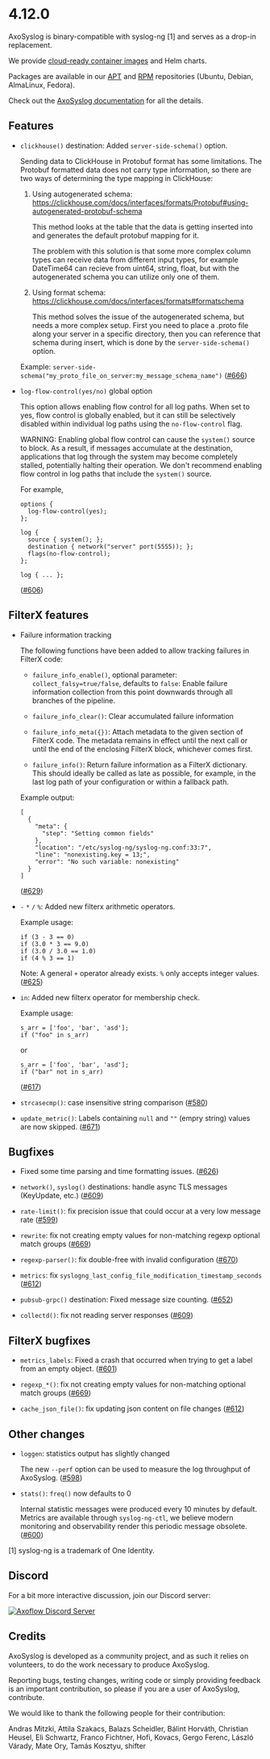 4.12.0
======

AxoSyslog is binary-compatible with syslog-ng [1] and serves as a drop-in replacement.

We provide [cloud-ready container images](https://github.com/axoflow/axosyslog/#container-images) and Helm charts.

Packages are available in our [APT](https://github.com/axoflow/axosyslog/#deb-packages) and [RPM](https://github.com/axoflow/axosyslog/#rpm-packages) repositories (Ubuntu, Debian, AlmaLinux, Fedora).

Check out the [AxoSyslog documentation](https://axoflow.com/docs/axosyslog-core/) for all the details.


## Features

  * `clickhouse()` destination: Added `server-side-schema()` option.

    Sending data to ClickHouse in Protobuf format has some limitations.
    The Protobuf formatted data does not carry type information,
    so there are two ways of determining the type mapping in ClickHouse:

    1. Using autogenerated schema: https://clickhouse.com/docs/interfaces/formats/Protobuf#using-autogenerated-protobuf-schema

       This method looks at the table that the data is getting inserted
       into and generates the default protobuf mapping for it.

       The problem with this solution is that some more complex column
       types can receive data from different input types, for example
       DateTime64 can recieve from uint64, string, float, but with the
       autogenerated schema you can utilize only one of them.

    2. Using format schema: https://clickhouse.com/docs/interfaces/formats#formatschema

       This method solves the issue of the autogenerated schema, but
       needs a more complex setup. First you need to place a .proto
       file along your server in a specific directory, then you can
       reference that schema during insert, which is done by the
       `server-side-schema()` option.

    Example: `server-side-schema("my_proto_file_on_server:my_message_schema_name")`
    ([#666](https://github.com/axoflow/axosyslog/pull/666))

  * `log-flow-control(yes/no)` global option

    This option allows enabling flow control for all log paths. When set to yes,
    flow control is globally enabled, but it can still be selectively disabled
    within individual log paths using the `no-flow-control` flag.

    WARNING: Enabling global flow control can cause the `system()` source to block.
    As a result, if messages accumulate at the destination, applications that log
    through the system may become completely stalled, potentially halting their
    operation. We don't recommend enabling flow control in log paths that
    include the `system()` source.

    For example,

    ```
    options {
      log-flow-control(yes);
    };

    log {
      source { system(); };
      destination { network("server" port(5555)); };
      flags(no-flow-control);
    };

    log { ... };
    ```
    ([#606](https://github.com/axoflow/axosyslog/pull/606))


## FilterX features

  * Failure information tracking

    The following functions have been added to allow tracking failures in FilterX code:

    - `failure_info_enable()`, optional parameter: `collect_falsy=true/false`, defaults to `false`:
      Enable failure information collection from this point downwards through all branches of the pipeline.

    - `failure_info_clear()`:
      Clear accumulated failure information

    - `failure_info_meta({})`:
      Attach metadata to the given section of FilterX code. The metadata remains in effect until the next call
      or until the end of the enclosing FilterX block, whichever comes first.

    - `failure_info()`:
      Return failure information as a FilterX dictionary. This should ideally be called as late as possible, for example, in the last log path of your configuration or within a fallback path.

    Example output:

    ```
    [
      {
        "meta": {
          "step": "Setting common fields"
        },
        "location": "/etc/syslog-ng/syslog-ng.conf:33:7",
        "line": "nonexisting.key = 13;",
        "error": "No such variable: nonexisting"
      }
    ]
    ```
    ([#629](https://github.com/axoflow/axosyslog/pull/629))

  * `-` `*` `/` `%`: Added new filterx arithmetic operators.

    Example usage:
    ```
    if (3 - 3 == 0)
    if (3.0 * 3 == 9.0)
    if (3.0 / 3.0 == 1.0)
    if (4 % 3 == 1)
    ```

    Note: A general `+` operator already exists. `%` only accepts integer values.
    ([#625](https://github.com/axoflow/axosyslog/pull/625))

  * `in`: Added new filterx operator for membership check.

    Example usage:
    ```
    s_arr = ['foo', 'bar', 'asd'];
    if ("foo" in s_arr)
    ```
    or
    ```
    s_arr = ['foo', 'bar', 'asd'];
    if ("bar" not in s_arr)
    ```
    ([#617](https://github.com/axoflow/axosyslog/pull/617))

  * `strcasecmp()`: case insensitive string comparison
    ([#580](https://github.com/axoflow/axosyslog/pull/580))

  * `update_metric()`: Labels containing `null` and `""` (empry string) values are now skipped.
    ([#671](https://github.com/axoflow/axosyslog/pull/671))


## Bugfixes

  * Fixed some time parsing and time formatting issues.
    ([#626](https://github.com/axoflow/axosyslog/pull/626))

  * `network()`, `syslog()` destinations: handle async TLS messages (KeyUpdate, etc.)
    ([#609](https://github.com/axoflow/axosyslog/pull/609))

  * `rate-limit()`: fix precision issue that could occur at a very low message rate
    ([#599](https://github.com/axoflow/axosyslog/pull/599))

  * `rewrite`: fix not creating empty values for non-matching regexp optional match groups
    ([#669](https://github.com/axoflow/axosyslog/pull/669))

  * `regexp-parser()`: fix double-free with invalid configuration
    ([#670](https://github.com/axoflow/axosyslog/pull/670))

  * `metrics`: fix `syslogng_last_config_file_modification_timestamp_seconds`
    ([#612](https://github.com/axoflow/axosyslog/pull/612))

  * `pubsub-grpc()` destination: Fixed message size counting.
    ([#652](https://github.com/axoflow/axosyslog/pull/652))

  * `collectd()`: fix not reading server responses
    ([#609](https://github.com/axoflow/axosyslog/pull/609))


## FilterX bugfixes

  * `metrics_labels`: Fixed a crash that occurred when trying to get a label from an empty object.
    ([#601](https://github.com/axoflow/axosyslog/pull/601))

  * `regexp_*()`: fix not creating empty values for non-matching optional match groups
    ([#669](https://github.com/axoflow/axosyslog/pull/669))

  * `cache_json_file()`: fix updating json content on file changes
    ([#612](https://github.com/axoflow/axosyslog/pull/612))


## Other changes

  * `loggen`: statistics output has slightly changed

    The new `--perf` option can be used to measure the log throughput of AxoSyslog.
    ([#598](https://github.com/axoflow/axosyslog/pull/598))

  * `stats()`: `freq()` now defaults to 0

    Internal statistic messages were produced every 10 minutes by default.
    Metrics are available through `syslog-ng-ctl`, we believe modern monitoring and
    observability render this periodic message obsolete.
    ([#600](https://github.com/axoflow/axosyslog/pull/600))



[1] syslog-ng is a trademark of One Identity.

## Discord

For a bit more interactive discussion, join our Discord server:

[![Axoflow Discord Server](https://discordapp.com/api/guilds/1082023686028148877/widget.png?style=banner2)](https://discord.gg/E65kP9aZGm)

## Credits

AxoSyslog is developed as a community project, and as such it relies
on volunteers, to do the work necessary to produce AxoSyslog.

Reporting bugs, testing changes, writing code or simply providing
feedback is an important contribution, so please if you are a user
of AxoSyslog, contribute.

We would like to thank the following people for their contribution:

Andras Mitzki, Attila Szakacs, Balazs Scheidler, Bálint Horváth,
Christian Heusel, Eli Schwartz, Franco Fichtner, Hofi,
Kovacs, Gergo Ferenc, László Várady, Mate Ory, Tamás Kosztyu, shifter
